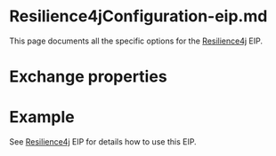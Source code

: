 # Resilience4jConfiguration-eip.md

This page documents all the specific options for the
[Resilience4j](#resilience4j-eip.adoc) EIP.

# Exchange properties

# Example

See [Resilience4j](#resilience4j-eip.adoc) EIP for details how to use
this EIP.
